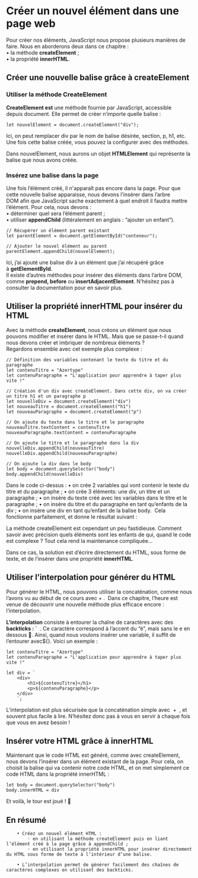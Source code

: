 # Créer un nouvel élément dans une page web

Pour créer nos éléments, JavaScript nous propose plusieurs manières de faire. Nous en aborderons deux dans ce chapitre :  
    • la méthode **createElement** ;  
    • la propriété **innerHTML**.   

## Créer une nouvelle balise grâce à createElement

### Utiliser la méthode CreateElement

**CreateElement est** une méthode fournie par JavaScript, accessible depuis document. Elle permet de créer n’importe quelle balise :
```
let nouvelElement = document.createElement("div");
```

Ici, on peut remplacer div par le nom de balise désirée, section, p, h1, etc. Une fois cette balise créée, vous pouvez la configurer avec des méthodes.

Dans nouvelElement, nous aurons un objet **HTMLElement** qui représente la balise que nous avons créée.

### Insérez une balise dans la page
Une fois l’élément créé, il n'apparaît pas encore dans la page. Pour que cette nouvelle balise apparaisse, nous devons l’insérer dans l’arbre DOM afin que JavaScript sache exactement à quel endroit il faudra mettre l’élément. Pour cela, nous devons :   
    • déterminer quel sera l’élément parent ;  
    • utiliser **appendChild** (littéralement en anglais : “ajouter un enfant”).
```
// Récupérer un élément parent existant
let parentElement = document.getElementById("conteneur");

// Ajouter le nouvel élément au parent
parentElement.appendChild(nouvelElement);
```
Ici, j’ai ajouté une balise div à un élément que j’ai récupéré grâce à **getElementById**.  
Il existe d’autres méthodes pour insérer des éléments dans l’arbre DOM, comme **prepend, before** ou **insertAdjacentElement**. N’hésitez pas à consulter la documentation pour en savoir plus.

## Utiliser la propriété innerHTML pour insérer du HTML
Avec la méthode **createElement**, nous créons un élément que nous pouvons modifier et insérer dans le HTML. Mais que se passe-t-il quand nous devons créer et imbriquer de nombreux éléments ?  
Regardons ensemble avec cet exemple plus complexe :
```
// Définition des variables contenant le texte du titre et du paragraphe
let contenuTitre = "Azertype"
let contenuParagraphe = "L'application pour apprendre à taper plus vite !"

// Création d'un div avec createElement. Dans cette div, on va créer un titre h1 et un paragraphe p
let nouvelleDiv = document.createElement("div")
let nouveauTitre = document.createElement("h1")
let nouveauParagraphe = document.createElement("p")

// On ajoute du texte dans le titre et le paragraphe
nouveauTitre.textContent = contenuTitre
nouveauParagraphe.textContent = contenuParagraphe

// On ajoute le titre et le paragraphe dans la div
nouvelleDiv.appendChild(nouveauTitre)
nouvelleDiv.appendChild(nouveauParagraphe)

// On ajoute la div dans le body
let body = document.querySelector("body")
body.appendChild(nouvelleDiv)
```
Dans le code ci-dessus :
    • on crée 2 variables qui vont contenir le texte du titre et du paragraphe ;
    • on crée 3 éléments: une div, un titre et un paragraphe ;
    • on insère du texte créé avec les variables dans le titre et le paragraphe ;
    • on insère du titre et du paragraphe en tant qu’enfants de la div ;
    • on insère une div en tant qu’enfant de la balise body. 
Cela fonctionne parfaitement, et donne le résultat suivant :

La méthode createElement est cependant un peu fastidieuse. Comment savoir avec précision quels éléments sont les enfants de qui, quand le code est complexe ? Tout cela rend la maintenance compliquée… 

Dans ce cas, la solution est d’écrire directement du HTML, sous forme de texte, et de l’insérer dans une propriété **innerHTML**. 

## Utiliser l’interpolation pour générer du HTML
Pour générer le HTML, nous pouvons utiliser la concaténation, comme nous l’avons vu au début de ce cours avec + .  Dans ce chapitre, l’heure est venue de découvrir une nouvelle méthode plus efficace encore : l’interpolation.

**L’interpolation** consiste à entourer la chaîne de caractères avec des **backticks : `**  . Ce caractère correspond à l’accent du “è”, mais sans le e en dessous 🙂. Ainsi, quand nous voulons insérer une variable, il suffit de l’entourer avec${}.
Voici un exemple :
```
let contenuTitre = "Azertype"
let contenuParagraphe = "L'application pour apprendre à taper plus vite !"

let div = ` 
    <div>
        <h1>${contenuTitre}</h1>
        <p>${contenuParagraphe}</p>
    </div>
    `;
```
L’interpolation est plus sécurisée que la concaténation simple avec  +  , et souvent plus facile à lire. N’hésitez donc pas à vous en servir à chaque fois que vous en avez besoin !

## Insérer votre HTML grâce à innerHTML
Maintenant que le code HTML est généré, comme avec createElement, nous devons l’insérer dans un élément existant de la page. Pour cela, on choisit la balise qui va contenir notre code HTML, et on met simplement ce code HTML dans la propriété innerHTML :
```
let body = document.querySelector("body")
body.innerHTML = div
```
Et voilà, le tour est joué ! 🥳

## En résumé
```
    • Créez un nouvel élément HTML : 
        ◦ en utilisant la méthode createElement puis en liant l’élément créé à la page grâce à appendChild ;
        ◦ en utilisant la propriété innerHTML pour insérer directement du HTML sous forme de texte à l’intérieur d’une balise.

    • L’interpolation permet de générer facilement des chaînes de caractères complexes en utilisant des backticks.